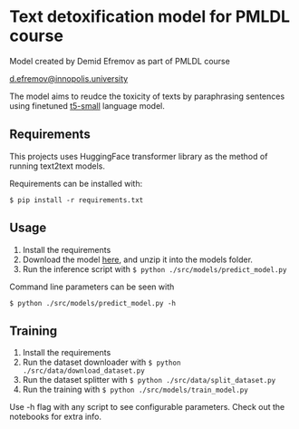 # Text detoxification model for PMLDL course
 Model created by Demid Efremov as part of PMLDL course
 
 [d.efremov@innopolis.university](d.efremov@innopolis.university)

 The model aims to reudce the toxicity of texts by paraphrasing sentences using finetuned [t5-small](https://huggingface.co/t5-small) language model.

 ## Requirements
This projects uses HuggingFace transformer library as the method of running text2text models.

Requirements can be installed with:

```$ pip install -r requirements.txt```

 ## Usage
 1. Install the requirements
 2. Download the model [here](https://drive.google.com/file/d/1MHRR0vSojO89bHm0n_-fGCcwXxWKC1wn/view?usp=sharing), and unzip it into the models folder.
 3. Run the inference script with ```$ python ./src/models/predict_model.py```

 Command line parameters can be seen with
 
 ```$ python ./src/models/predict_model.py -h```

 ## Training
 1. Install the requirements
 2. Run the dataset downloader with ```$ python ./src/data/download_dataset.py```
 3. Run the dataset splitter with ```$ python ./src/data/split_dataset.py```
 4. Run the training with ```$ python ./src/models/train_model.py```

 Use -h flag with any script to see configurable parameters.
 Check out the notebooks for extra info.
 
 